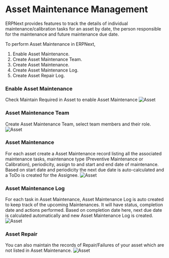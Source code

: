 <!-- add-breadcrumbs -->
# Asset Maintenance Management
ERPNext provides features to track the details of individual maintenance/calibration tasks for an asset by date, the person responsible for the maintenance and future maintenance due date.

To perform Asset Maintenance in ERPNext,

  1. Enable Asset Maintenance.
  2. Create Asset Maintenance Team.
  3. Create Asset Maintenance.
  4. Create Asset Maintenance Log.
  5. Create Asset Repair Log.

### Enable Asset Maintenance
Check Maintain Required in Asset to enable Asset Maintenance
<img class="screenshot" alt="Asset" src="{{docs_base_url}}/assets/img/asset/maintenance_required.png">

### Asset Maintenance Team
Create Asset Maintenance Team, select team members and their role.
<img class="screenshot" alt="Asset" src="{{docs_base_url}}/assets/img/asset/asset_maintenance_team.png">


### Asset Maintenance
For each asset create a Asset Maintenance record listing all the associated maintenance tasks, maintenance type (Preventive Maintenance or Calibration), periodicity, assign to and start and end date of maintenance. Based on start date and periodicity the next due date is auto-calculated and a ToDo is created for the Assignee.
<img class="screenshot" alt="Asset" src="{{docs_base_url}}/assets/img/asset/asset_maintenance.png">

### Asset Maintenance Log
For each task in Asset Maintenance, Asset Maintenance Log is auto created to keep track of the upcoming Maintenances. It will have status, completion date and actions performed. Based on completion date here, next due date is calculated automatically and new Asset Maintenance Log is created.
<img class="screenshot" alt="Asset" src="{{docs_base_url}}/assets/img/asset/asset_maintenance_log.png">

### Asset Repair
You can also maintain the records of Repair/Failures of your asset which are not listed in Asset Maintenance.
<img class="screenshot" alt="Asset" src="{{docs_base_url}}/assets/img/asset/asset_repair.png">